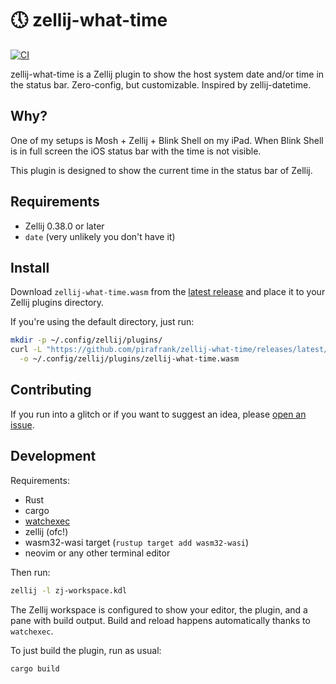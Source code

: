 # 🕔 zellij-what-time

[![CI](https://github.com/pirafrank/zellij-what-time/actions/workflows/ci.yml/badge.svg)](https://github.com/pirafrank/zellij-what-time/actions/workflows/ci.yml)

zellij-what-time is a Zellij plugin to show the host system date and/or time in the status bar. Zero-config, but customizable. Inspired by zellij-datetime.

## Why?

One of my setups is Mosh + Zellij + Blink Shell on my iPad. When Blink Shell is in full screen the iOS status bar with the time is not visible.

This plugin is designed to show the current time in the status bar of Zellij.

## Requirements

- Zellij 0.38.0 or later
- `date` (very unlikely you don't have it)

## Install

Download `zellij-what-time.wasm` from the [latest release](https://github.com/pirafrank/zellij-what-time/releases/latest) and place it to your Zellij plugins directory.

If you're using the default directory, just run:

```sh
mkdir -p ~/.config/zellij/plugins/
curl -L "https://github.com/pirafrank/zellij-what-time/releases/latest/download/zellij-what-time.wasm" \
  -o ~/.config/zellij/plugins/zellij-what-time.wasm
```

## Contributing

If you run into a glitch or if you want to suggest an idea, please [open an issue](https://github.com/pirafrank/zellij-what-time/issues/new).

## Development

Requirements:

- Rust
- cargo
- [watchexec](https://github.com/watchexec/watchexec)
- zellij (ofc!)
- wasm32-wasi target (`rustup target add wasm32-wasi`)
- neovim or any other terminal editor

Then run:

```sh
zellij -l zj-workspace.kdl
```

The Zellij workspace is configured to show your editor, the plugin, and a pane with build output. Build and reload happens automatically thanks to `watchexec`.

To just build the plugin, run as usual:

```sh
cargo build
```
